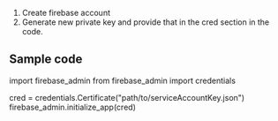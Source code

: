 1. Create firebase account
2. Generate new private key and provide that in the cred section in the code.



Sample code 
-------------------------------------------
import firebase_admin
from firebase_admin import credentials

cred = credentials.Certificate("path/to/serviceAccountKey.json")
firebase_admin.initialize_app(cred)
